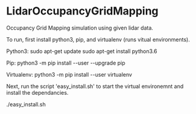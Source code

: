 # LidarOccupancyGridMapping
Occupancy Grid Mapping simulation using given lidar data.

To run, first install python3, pip, and virtualenv (runs vitual environments).

Python3: sudo apt-get update
         sudo apt-get install python3.6

Pip: python3 -m pip install --user --upgrade pip

Virtualenv: python3 -m pip install --user virtualenv

Next, run the script 'easy_install.sh' to start the virtual environemnt and install the dependancies. 

./easy_install.sh
